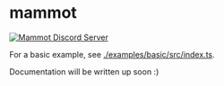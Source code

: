 # mammot

 <p>
   <a href="https://discord.gg/kpEwyHju"><img src="https://img.shields.io/discord/890964863352971264?color=5865F2&logo=discord&logoColor=white" alt="Mammot Discord Server" /></a>
 </p>

For a basic example, see [./examples/basic/src/index.ts](https://github.com/alii/mammot/blob/master/examples/basic/src/index.ts).

Documentation will be written up soon :)
